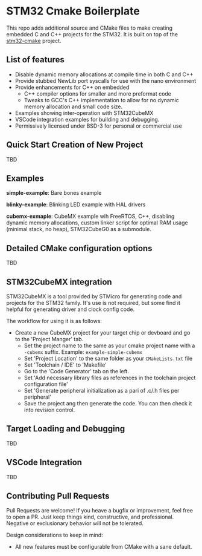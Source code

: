 # STM32 Cmake Boilerplate

This repo adds additional source and CMake files to make creating embedded C and C++ projects for
the STM32. It is built on top of the [stm32-cmake](https://github.com/ObKo/stm32-cmake) project.

## List of features
* Disable dynamic memory allocations at compile time in both C and C++
* Provide stubbed NewLib port syscalls for use with the nano environment
* Provide enhancements for C++ on embedded
  * C++ compiler options for smaller and more preformat code
  * Tweaks to GCC's C++ implementation to allow for no dynamic memory allocation and small code
    size.
* Examples showing inter-operation with STM32CubeMX
* VSCode integration examples for building and debugging.
* Permissively licensed under BSD-3 for personal or commercial use


## Quick Start Creation of New Project

TBD


## Examples
**simple-example**: Bare bones example

**blinky-example**: Blinking LED example with HAL drivers

**cubemx-exmaple**: CubeMX example wih FreeRTOS, C++, disabling dynamic memory allocations, custom
linker script for optimal RAM usage (minimal stack, no heap), STM32CubeG0 as a submodule.

## Detailed CMake configuration options

TBD


## STM32CubeMX integration

STM32CubeMX is a tool provided by STMicro for generating code and projects for the STM32 family.
It's use is not required, but some find it helpful for generating driver and clock config code.

The workflow for using it is as follows:
* Create a new CubeMX project for your target chip or devboard and go to the 'Project Manger' tab.
  * Set the project name to the same as your cmake project name with a `-cubemx` suffix. Example:
    `example-simple-cubemx`
  * Set 'Project Location' to the same folder as your `CMakeLists.txt` file
  * Set 'Toolchain / IDE' to 'Makefile'
  * Go to the 'Code Generator' tab on the left.
  * Set 'Add necessary library files as references in the toolchain project configuration file'
  * Set 'Generate peripheral initialization as a pari of .c/.h files per peripheral'
  * Save the project ang then generate the code. You can then check it into revision control.


## Target Loading and Debugging

TBD


## VSCode Integration

TBD


## Contributing Pull Requests

Pull Requests are welcome! If you heave a bugfix or improvement, feel free to open a PR. Just keep
things kind, constructive, and professional. Negative or exclusionary behavior will not be
tolerated.

Design considerations to keep in mind:
* All new features must be configurable from CMake with a sane default.
